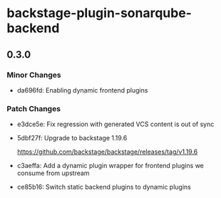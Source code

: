 # backstage-plugin-sonarqube-backend

## 0.3.0

### Minor Changes

- da696fd: Enabling dynamic frontend plugins

### Patch Changes

- e3dce5e: Fix regression with generated VCS content is out of sync
- 5dbf27f: Upgrade to backstage 1.19.6

  <https://github.com/backstage/backstage/releases/tag/v1.19.6>

- c3aeffa: Add a dynamic plugin wrapper for frontend plugins we consume from upstream
- ce85b16: Switch static backend plugins to dynamic plugins
